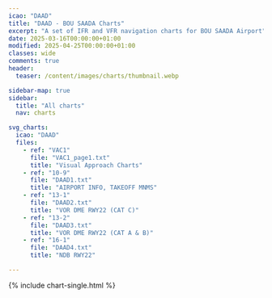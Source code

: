 ```yaml
---
icao: "DAAD" 
title: "DAAD - BOU SAADA Charts"
excerpt: "A set of IFR and VFR navigation charts for BOU SAADA Airport"
date: 2025-03-16T00:00:00+01:00
modified: 2025-04-25T00:00:00+01:00
classes: wide
comments: true
header:
  teaser: /content/images/charts/thumbnail.webp

sidebar-map: true
sidebar:
  title: "All charts"
  nav: charts

svg_charts:
  icao: "DAAD"
  files:
    - ref: "VAC1"
      file: "VAC1_page1.txt"
      title: "Visual Approach Charts"
    - ref: "10-9"
      file: "DAAD1.txt"
      title: "AIRPORT INFO, TAKEOFF MNMS"
    - ref: "13-1"
      file: "DAAD2.txt"
      title: "VOR DME RWY22 (CAT C)"
    - ref: "13-2"
      file: "DAAD3.txt"
      title: "VOR DME RWY22 (CAT A & B)"
    - ref: "16-1"
      file: "DAAD4.txt"
      title: "NDB RWY22"

---
```


{% include chart-single.html %}
